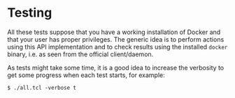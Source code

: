 # Testing

All these tests suppose that you have a working installation of Docker and that
your user has proper privileges. The generic idea is to perform actions using
this API implementation and to check results using the installed `docker`
binary, i.e. as seen from the official client/daemon.

As tests might take some time, it is a good idea to increase the verbosity to
get some progress when each test starts, for example:

```console
$ ./all.tcl -verbose t
```